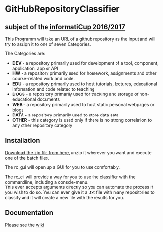 # GitHubRepositoryClassifier

## subject of the [informatiCup 2016/2017](https://github.com/InformatiCup/InformatiCup2017/)

This Programm will take an URL of a github repository as the input and will try to assign it to one of seven Categories.

The Categories are:
* **DEV** - a repository primarily used for development of a tool, component, application, app or API
* **HW** - a repository primarily used for homework, assignments and other course-related work and code.
* **EDU** - a repository primarily used to host tutorials, lectures, educational information and code related to teaching
* **DOCS** - a repository primarily used for tracking and storage of non-educational documents
* **WEB** - a repository primarily used to host static personal webpages or blogs
* **DATA** - a repository primarily used to store data sets
* **OTHER** - this category is used only if there is no strong correlation to any other repository category


## Installation

[Download the zip file from here](https://www.dropbox.com/s/p6dvmt5xtdazjaz/GitHubClassifier.zip?dl=0), unzip it wherever you want and execute one of the batch files.  

The rc_gui will open up a GUI for you to use comfortably.  

The rc_cli will provide a way for you to use the classifier with the commandline, including a console-menu.  
This even accepts arguments directly so you can automate the process if you wish to do so.
You can even give it a .txt file with many repositories to classify and it will create a new file with the results for you.

## Documentation

Please see the [wiki](https://github.com/QueensGambit/GitHubRepositoryClassifier/wiki/Documentation)

